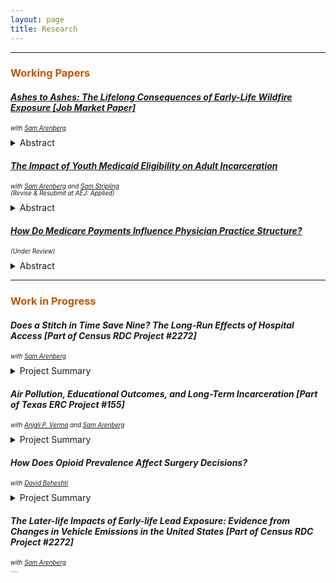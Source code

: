 ```yaml
---
layout: page
title: Research
---
```


<hr>

<h3 style="color:#bf5700;"> Working Papers </h3>

#### <a href="https://sethneller.github.io/papers/neller_jmp_ashes_to_ashes.pdf"> *Ashes to Ashes: The Lifelong Consequences of Early-Life Wildfire Exposure [Job Market Paper]*</a> <br/>
 <p style="font-size:70%;"><i> with <a href="https://samuelarenberg.com/">Sam Arenberg</a> </i></p>

<details>
 <summary> Abstract </summary>
      <p align="justify" style="font-size:80%;"> This paper assesses the impact of in utero and early-childhood exposure to wildfire smoke on longevity as well as economic achievement, human capital accumulation, and disability in mid-to-late adulthood. To identify areas that were exposed to wildfire pollution, we leverage mid-20th century (1930-1969) California wildfires and smoke dispersion modeling. We then combine these wildfire pollution data with comprehensive, restricted-use administrative data from the Social Security Administration and Census Bureau.  These linked data allow us to measure childhood exposure to wildfire smoke for four decades of birth cohorts and to observe a rich set of later-life outcomes including mortality, economic achievement, educational attainment, and disability outcomes. Using this data, we estimate a cohort distributed leads-and-lags regression model, exploiting plausibly exogenous variation in smoke exposure in order to identify long-run effects. We find that moving from the 25th to 75th percentile of early-life wildfire smoke exposure results in 1.7 additional deaths before age 55 per 1,000 individuals, conditional on surviving past early childhood. Estimating these effects across ages 30 to 80 translates to 46 life years lost per 1,000 persons. We further find that smoke exposure results in unfavorable changes to a wide range of later-life outcomes across economic achievement, educational attainment, and disability measures. Using these results, we conservatively estimate that each child born in California during our sample period sustained, on average, ~$20,000 of discounted damages in lost life expectancy and lost earnings due to wildfire smoke. These findings suggest that warming temperatures, which exacerbate the duration and intensity of wildfire seasons, is already meaningfully affecting the life cycles of exposed children through increased smoke exposure. </p>
  </details>

#### <a href="https://sethneller.github.io/papers/Medicaid_and_incarceration.pdf">*The Impact of Youth Medicaid Eligibility on Adult Incarceration*</a> <br/>
<p style="font-size:70%;"><i> with <a href="https://samuelarenberg.com/">Sam Arenberg</a> and <a href="https://samstripling.com/">Sam Stripling</a> <br/>
 (Revise & Resubmit at AEJ: Applied) </i></p>


<details>
 <summary> Abstract </summary>
    <p align="justify" style="font-size:80%;"> This paper identifies an important spillover associated with public health insurance: reduced incarceration. In 1990, Congress passed legislation that  increased Medicaid eligibility for individuals born after September 30, 1983. We show that Black children born just after the cutoff are 5 percent less likely to be incarcerated by age 28, driven primarily by a decrease in incarcerations connected to financially motivated offenses. Children of other races, who experienced almost no gain in Medicaid coverage as a result of the policy, demonstrate no such declines. We find that reduced incarceration in adulthood substantially offsets the initial costs of expanding eligibility. </p>
</details>


#### <a href="https://sethneller.github.io/papers/Practice_structure.pdf">*How Do Medicare Payments Influence Physician Practice Structure?*</a> 
<p style="font-size:70%;"><i> (Under Review) </i></p>

<details>
 <summary> Abstract </summary>
    <p align="justify" style="font-size:80%;"> This paper exploits spatial discontinuities in Medicare payment rates to estimate the effect of reimbursements on primary care physicians’ choice of organizational structure. I find that a 1 percent increase in Medicare reimbursement leads to a 1.7 to 2.2 percentage point increase in primary care doctors who practice with a small group (defined as 25 providers or fewer). This effect is driven by changes in the tails of the practice size distribution: a 1.8 percentage point increase in physicians who are affiliated with the smallest (1- or 2-provider) practice groups with a corresponding decrease in physicians joining very large practices (≥ 150 providers). I do not, however, detect any evidence of physician sorting or bunching around the boundary in response to differential payment, supporting the underlying assumptions of my regression discontinuity design. Accordingly, my findings suggest that Medicare pricing may be a factor in the trend of consolidation in the physician and clinical services market. </p>
</details>

***
<h3 style="color:#bf5700;"> Work in Progress </h3>

#### *Does a Stitch in Time Save Nine? The Long-Run Effects of Hospital Access [Part of Census RDC Project #2272]* <br/>
<p style="font-size:70%;"><i> with <a href="https://samuelarenberg.com/">Sam Arenberg</a> </i></p>

<details>
 <summary> Project Summary </summary>
     <p align="justify" style="font-size:80%;"> This project will study the long-term impacts of childhood hospital access on health, human capital, and economic outcomes in adulthood. To do so, we will leverage variation in childhood hospital access from the Hill-Burton hospital construction program, linked to administrative birth and death records as well as outcomes in the restricted-use Decennial Census and American Community Surveys. Because the Hill-Burton program disproportionately increased hospitals in predominately Black areas, we examine whether these expanded medical resources closed gaps in outcomes among Black Americans. </p>
  </details>
  
#### *Air Pollution, Educational Outcomes, and Long-Term Incarceration [Part of Texas ERC Project #155]* <br/>
<p style="font-size:70%;"><i> with <a href="https://anjalipverma.github.io/">Anjali P. Verma</a> and <a href="https://samuelarenberg.com/">Sam Arenberg</a> </i></p>

<details>
 <summary> Project Summary </summary>
     <p align="justify" style="font-size:80%;"> There is now substantial evidence that air pollution negatively impacts student outcomes. However, less is known about the mechanisms, critical periods, and potential long-term consequences of pollution exposure in later childhood and early adolescence. This project will utilize rich longitudinal data from the Texas Educational Research Center on student outcomes and school characteristics, linked with later-life incarceration data to better understand the impacts of air pollution and its later-life outcomes. </p>
  </details>

#### *How Does Opioid Prevalence Affect Surgery Decisions?* <br/>
<p style="font-size:70%;"><i> with <a href="https://sites.google.com/view/davidbeheshti">David Beheshti</a> </i></p>

<details>
 <summary> Project Summary </summary>
     <p align="justify" style="font-size:80%;"> This paper studies how the prevalence of opioids affects joint physician-patient decisions over medical procedures. Following Alpert et al. (2019), we utilize variation in OxyContin exposure due to state policies that affected OxyContin's marketing and market entry. Preliminary results suggest that higher availability of opioids led to a substantial increase in the number of discretionary surgical discharges (e.g., knee replacements, hip replacements, and back surgeries), but did not meaningfully affect discharges for non-discretionary surgical procedures or medical discharges. </p>
  </details>

#### *The Later-life Impacts of Early-life Lead Exposure: Evidence from Changes in Vehicle Emissions in the United States [Part of Census RDC Project #2272]* <br/>
<p style="font-size:70%;"><i> with <a href="https://samuelarenberg.com/">Sam Arenberg</a> </i></p>

<details>
 <summary style="font-size:10%;"> Project Summary </summary>
      <p align="justify" style="font-size:80%;"> Beginning in the mid-1970s, airborne lead levels began to decrease sharply due to environmental regulation that reduced the content of lead in gasoline and the improved vehicle emissions technology. However, the long-run benefits of near-elimination of lead emissions on economic outcomes and racial equality are not well understood. This project utilizes restricted Census and Social Security data to link adult outcomes to exact place of birth and related lead exposure to assess the impact of the phaseout of leaded gasoline on human capital achievement, earnings, and other measures of well-being. </p>
  </details>
  

